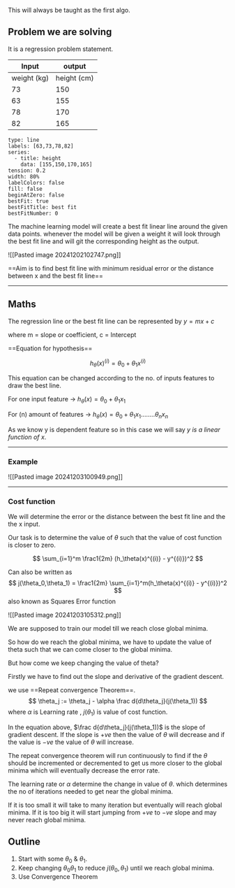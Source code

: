 This will always be taught as the first algo.

## Problem we are solving 

It is a regression problem statement. 

| Input       | output      |
| ----------- | ----------- |
| weight (kg) | height (cm) |
| 73          | 150         |
| 63          | 155         |
| 78          | 170         |
| 82          | 165         |

```chart
type: line
labels: [63,73,78,82]
series:
  - title: height
    data: [155,150,170,165]
tension: 0.2
width: 80%
labelColors: false
fill: false
beginAtZero: false
bestFit: true
bestFitTitle: best fit
bestFitNumber: 0

```

The machine learning model will create a best fit linear line around the given data points. whenever the model will be given a weight it will look through the best fit line and will git the corresponding height as the output.

![[Pasted image 20241202102747.png]]

==Aim is to find best fit line with minimum residual error or the distance between x and the best fit line==

---
## Maths

The regression line or the best fit line can be represented by $y = mx + c$

where m = slope or coefficient, c = Intercept

==Equation for hypothesis== 

$$ h_\theta(x)^{(i)} = \theta_0 + \theta_1x^{(i)} $$

This equation can be changed according to the no. of inputs features to draw the best line.

For one input feature -> $h_\theta(x) = \theta_0 + \theta_1 x_1$ 

For (n) amount of features -> $h_\theta(x) = \theta_0 + \theta_1 x_1 ........ \theta_n x_n$

As we know y is dependent feature so in this case we will say *y is a linear function of x*.

---
### Example 

![[Pasted image 20241203100949.png]]

--- 
### Cost function 

We will determine the error or the distance between the best fit line and the the x input. 

Our task is to determine the value of $\theta$ such that the value of cost function is closer to zero.

$$ \sum_{i=1}^m \frac1{2m} (h_\theta(x)^{(i)} - y^{(i)})^2 $$

Can also be written as $$ j(\theta_0,\theta_1) = \frac1{2m} \sum_{i=1}^m(h_\theta(x)^{(i)} - y^{(i)})^2 $$ also known as Squares Error function

![[Pasted image 20241203105312.png]]

We are supposed to train our model till we reach close global minima. 

So how do we reach the global minima, we have to update the value of theta such that we can come closer to the global minima. 

But how come we keep changing the value of theta?

Firstly we have to find out the slope and derivative of the gradient descent.

we use ==Repeat convergence Theorem==.$$ \theta_j := \theta_j - \alpha \frac d{d\theta_j}(j(\theta_1)) $$ where $\alpha$ is Learning rate , $j(\theta_1)$ is value of cost function.

In the equation above, $\frac d{d\theta_j}(j(\theta_1))$ is the slope of gradient descent. If the slope is $+ve$ then the value of $\theta$ will decrease and if the value is $-ve$ the value of $\theta$ will increase. 

The repeat convergence theorem will run continuously to find if the $\theta$ should be incremented or decremented to get us more closer to the global minima which will eventually decrease the error rate. 

The learning rate or $\alpha$ determine the change in value of $\theta$. which determines the no of iterations needed to get near the global minima. 

If it is too small it will take to many iteration but eventually will reach global minima. If it is too big it will start jumping from $+ve$ to $-ve$ slope and may never reach global minima.

## Outline 

1.  Start with some $\theta_0$ & $\theta_1$.
2. Keep changing $\theta_0\theta_1$ to reduce $j(\theta_0,\theta_1)$ until we reach global minima.
3. Use Convergence Theorem


